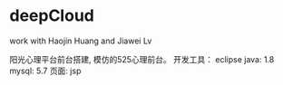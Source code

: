 # deepCloud
work with Haojin Huang and Jiawei Lv
 
阳光心理平台前台搭建, 模仿的525心理前台。
开发工具： eclipse 
java: 1.8
mysql: 5.7
页面: jsp

